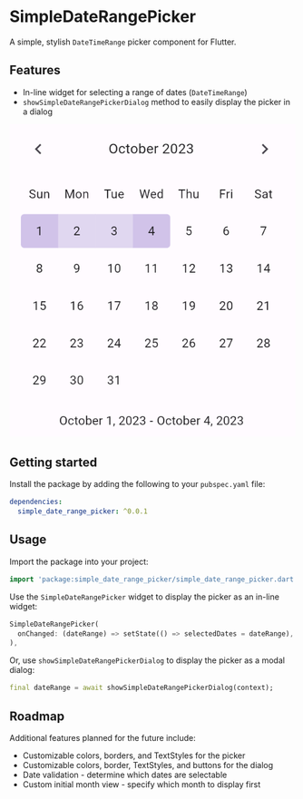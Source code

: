 # SimpleDateRangePicker

A simple, stylish `DateTimeRange` picker component for Flutter.

## Features

* In-line widget for selecting a range of dates (`DateTimeRange`)
* `showSimpleDateRangePickerDialog` method to easily display the picker in a dialog

![Date range picker with a date range selected](docs/images/date_range_picker_selected.png)

## Getting started

Install the package by adding the following to your `pubspec.yaml` file:

```yaml
dependencies:
  simple_date_range_picker: ^0.0.1
```

## Usage

Import the package into your project:

```dart
import 'package:simple_date_range_picker/simple_date_range_picker.dart';
```

Use the `SimpleDateRangePicker` widget to display the picker as an in-line widget:

```dart
SimpleDateRangePicker(
  onChanged: (dateRange) => setState(() => selectedDates = dateRange),
),
```

Or, use `showSimpleDateRangePickerDialog` to display the picker as a modal dialog:

```dart
final dateRange = await showSimpleDateRangePickerDialog(context);
```

## Roadmap

Additional features planned for the future include:

* Customizable colors, borders, and TextStyles for the picker
* Customizable colors, border, TextStyles, and buttons for the dialog
* Date validation - determine which dates are selectable
* Custom initial month view - specify which month to display first
